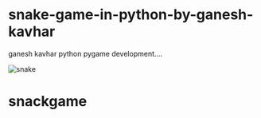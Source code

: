 # snake-game-in-python-by-ganesh-kavhar
ganesh kavhar python pygame development....


![snake](https://user-images.githubusercontent.com/20369800/51984957-ad399c00-24c2-11e9-90f3-201eb408bf22.gif)
# snackgame
